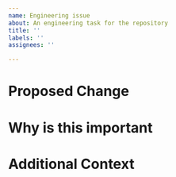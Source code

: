 ```yaml
---
name: Engineering issue
about: An engineering task for the repository
title: ''
labels: ''
assignees: ''

---
```


# Proposed Change


# Why is this important


# Additional Context
